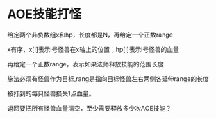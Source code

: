 # AOE技能打怪

给定两个非负数组x和hp，长度都是N，再给定一个正数range

x有序，x[i]表示i号怪兽在x轴上的位置；hp[i]表示i号怪兽的血量

再给定一个正数range，表示如果法师释放技能的范围长度

施法必须有怪兽作为目标,rang是指向目标怪兽左右两侧各延伸range的长度

被打到的每只怪兽损失1点血量。

返回要把所有怪兽血量清空，至少需要释放多少次AOE技能？
